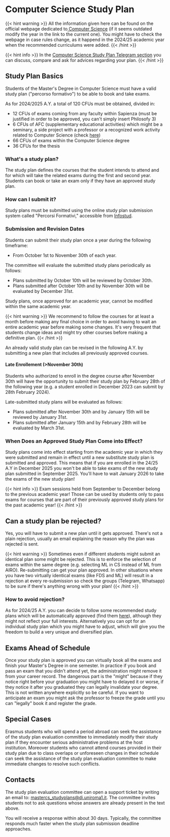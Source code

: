 # Computer Science Study Plan

{{< hint warning >}}
<i class="fa-solid fa-triangle-exclamation" style="color: #FFD43B;"></i>
All the information given here can be found on the official webpage dedicated to[ Computer Science](https://corsidilaurea.uniroma1.it/en/corso/2024/29932/programmazione) (if it seems outdated modify the year in the link to the current one). You might have to check the webpage in case rules change, as it happend in the 2024/25 academic year when the recommended curriculums were added.
{{< /hint >}}

{{< hint info >}}
<i class="fa-solid fa-circle-info" style="color: #74C0FC;"></i>
In the [Computer Science Study Plan Telegram section](https://t.me/computersciencesapienza/9766I) you can discuss, compare and ask for advices regarding your plan.
{{< /hint >}}

## Study Plan Basics

Students of the Master's Degree in Computer Science must have a valid study plan ("percorso formativo") to be able to book and take exams.

As for 2024/2025 A.Y. a total of 120 CFUs must be obtained, divided in:
- 12 CFUs of exams coming from any faculty within Sapienza (must be justified in order to be approved, you can't simply insert Philosofy 3)
- 6 CFUs of AFC (supplementary educational activities) which might be a seminary, a side project with a professor or a recognized work activity related to Computer Science (check [here](https://docs.google.com/document/d/e/2PACX-1vRMVE88DZffehZflMrOBiBL2YV40IZ5ZA-naM3d5cZm1Sws1NS9mXGXdrRw0L4a9yObgHgnlwHNQTG8/pub))
- 66 CFUs of exams within the Computer Science degree
- 36 CFUs for the thesis

### What's a study plan?
The study plan defines the courses that the student intends to attend and for which will take the related exams during the first and second year. Students can book or take an exam only if they have an approved study plan.

### How can I submit it?
Study plans must be submitted using the online study plan submission system called "Percorsi Formativi," accessible from [Infostud](https://www.studenti.uniroma1.it/phoenix/index.html#/corsiLaurea/percorso_formativo).

### Submission and Revision Dates
Students can submit their study plan once a year during the following timeframe:
- From October 1st to November 30th of each year.

The committee will evaluate the submitted study plans periodically as follows:
- Plans submitted by October 10th will be reviewed by October 30th.
- Plans submitted after October 10th and by November 30th will be evaluated by December 31st.

Study plans, once approved for an academic year, cannot be modified within the same academic year.

{{< hint warning >}}
<i class="fa-solid fa-triangle-exclamation" style="color: #FFD43B;"></i>
We recommend to follow the courses for at least a month before making any final choice in order to avoid having to wait an entire academic year before making some changes. It's very frequent that students change ideas and might try other courses before making a definitive plan.
{{< /hint >}}

An already valid study plan can be revised in the following A.Y. by submitting a new plan that includes all previously approved courses.

#### Late Enrollement (>November 30th)

Students who authorized to enroll in the degree course after November 30th will have the opportunity to submit their study plan by February 28th of the following year (e.g. a student enrolled in December 2023 can submit by 28th February 2024).

Late-submitted study plans will be evaluated as follows:
- Plans submitted after November 30th and by January 15th will be reviewed by January 31st.
- Plans submitted after January 15th and by February 28th will be evaluated by March 31st.

### When Does an Approved Study Plan Come into Effect?

Study plans come into effect starting from the academic year in which they were submitted and remain in effect until a new substitute study plan is submitted and approved.
This means that if you are enrolled in the 24/25 A.Y in December 2025 you won't be able to take exams of the new study plan submitted in September 2025. You'll have to wait January 2026 to take the exams of the new study plan!

{{< hint info >}}
<i class="fa-solid fa-circle-info" style="color: #74C0FC;"></i>
Exam sessions held from September to December belong to the previous academic year! Those can be used by students only to pass exams for courses that are part of their previously approved study plans for the past academic year!
{{< /hint >}}

## Can a study plan be rejected?
Yes, you will have to submit a new plan until it gets approved. There's not a plain rejection, usually an email explaining the reason why the plan was rejected is sent.

{{< hint warning >}}
<i class="fa-solid fa-triangle-exclamation" style="color: #FFD43B;"></i>
Sometimes even if different students might submit an identical plan some might be rejected. This is to enforce the selection of exams within the same degree (e.g. selecting ML in CS instead of ML from AIRO).
Re-submitting can get your plan approved.
In other situations where you have two virtually identical exams (like FDS and ML) will result in a rejection at every re-submission so check the groups (Telegram, Whatsapp) to be sure if there's anything wrong with your plan!
{{< /hint >}}

### How to avoid rejection?
As for 2024/25 A.Y. you can decide to follow some recommended study plans which will be automatically approved (find them [here](https://docs.google.com/document/d/1dZo8qgXtprAkwmmSn82mMbQoxv5GGR_P/edit)), although they might not reflect your full interests.
Alternatively you can opt for an individual study plan which you might have to adjust, which will give you the freedom to build a very unique and diversified plan.

## Exams Ahead of Schedule
Once your study plan is approved you can virtually book all the exams and finish your Master's Degree in one semester. In practice if you book and pass an exam that you didn't attend yet, the administration might remove it from your career record. The dangerous part is the "might" because if they notice right before your graduation you might have to delayed it or worse, if they notice it after you graduated they can legally invalidate your degree.
This is not written anywhere explicitly so be careful.
If you want to anticipate an exam you might ask the professor to freeze the grade until you can "legally" book it and register the grade.

## Special Cases
Erasmus students who will spend a period abroad can seek the assistance of the study plan evaluation committee to immediately modify their study plan if they encounter serious administrative problems at the host institution.
Moreover students who cannot attend courses provided in their study plan due to class overlaps or unforeseen changes in their schedule can seek the assistance of the study plan evaluation committee to make immediate changes to resolve such conflicts.

## Contacts
The study plan evaluation committee can open a support ticket by writing an email to: mastercs_studyplans@di.uniroma1.it. The committee invites students not to ask questions whose answers are already present in the text above.

You will receive a response within about 30 days. Typically, the committee responds much faster when the study plan submission deadline approaches.
